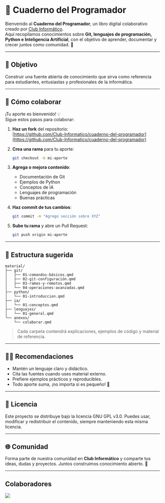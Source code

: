 # 📘 Cuaderno del Programador

Bienvenido al **Cuaderno del Programador**, un libro digital colaborativo creado por [Club Informático](https://github.com/Club-Informatico).  
Aquí recopilamos conocimientos sobre **Git, lenguajes de programación, Python e Inteligencia Artificial**, con el objetivo de aprender, documentar y crecer juntos como comunidad. 🚀  

---

## 🌟 Objetivo
Construir una fuente abierta de conocimiento que sirva como referencia para estudiantes, entusiastas y profesionales de la informática.  

---

## 🤝 Cómo colaborar

¡Tu aporte es bienvenido! 💡  
Sigue estos pasos para colaborar:

1. **Haz un fork** del repositorio:  
   [https://github.com/Club-Informatico/cuaderno-del-programador](https://github.com/Club-Informatico/cuaderno-del-programador)

2. **Crea una rama** para tu aporte:  
   ```bash
   git checkout -b mi-aporte
   ```

3. **Agrega o mejora contenido**:

   * Documentación de Git
   * Ejemplos de Python
   * Conceptos de IA
   * Lenguajes de programación
   * Buenas prácticas

4. **Haz commit de tus cambios**:

   ```bash
   git commit -m "Agrego sección sobre XYZ"
   ```

5. **Sube tu rama** y abre un Pull Request:

   ```bash
   git push origin mi-aporte
   ```

---

## 📂 Estructura sugerida

```
material/
├── git/
│   ├── 01-comandos-básicos.qmd
│   ├── 02-git-configuración.qmd
│   ├── 03-ramas-y-remotos.qmd
│   └── 04-operaciones-avanzadas.qmd
├── python/
│   └── 01-introduccion.qmd
├── ia/
│   └── 01-conceptos.qmd
├── lenguajes/
│   └── 01-general.qmd
└── anexos/
    └── colaborar.qmd

```

> Cada carpeta contendrá explicaciones, ejemplos de código y material de referencia.

---

## 🧑‍💻 Recomendaciones

* Mantén un lenguaje claro y didáctico.
* Cita las fuentes cuando uses material externo.
* Prefiere ejemplos prácticos y reproducibles.
* Todo aporte suma, ¡no importa si es pequeño! 🌱

---

## 📜 Licencia

Este proyecto se distribuye bajo la licencia GNU GPL v3.0.
Puedes usar, modificar y redistribuir el contenido, siempre manteniendo esta misma licencia.

---

## 🌐 Comunidad

Forma parte de nuestra comunidad en **Club Informático** y comparte tus ideas, dudas y proyectos.
Juntos construimos conocimiento abierto. 💬

---

## Colaboradores

<a href="https://github.com/Club-Informatico/cuaderno-del-programador/graphs/contributors">
  <img src="https://contrib.rocks/image?repo=Club-Informatico/cuaderno-del-programador" />
</a>

